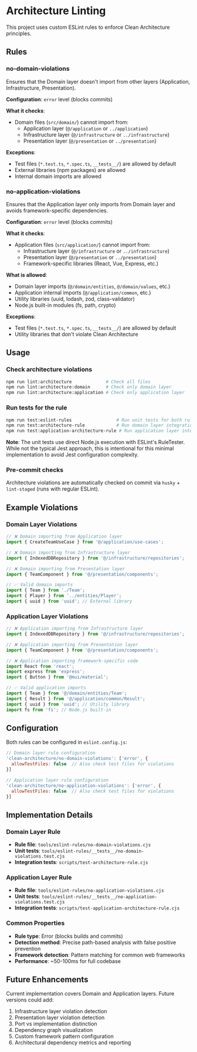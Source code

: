 # Architecture Linting

This project uses custom ESLint rules to enforce Clean Architecture principles.

## Rules

### no-domain-violations

Ensures that the Domain layer doesn't import from other layers (Application, Infrastructure, Presentation).

**Configuration**: `error` level (blocks commits)

**What it checks**:

- Domain files (`src/domain/`) cannot import from:
  - Application layer (`@/application` or `../application`)
  - Infrastructure layer (`@/infrastructure` or `../infrastructure`)
  - Presentation layer (`@/presentation` or `../presentation`)

**Exceptions**:

- Test files (`*.test.ts`, `*.spec.ts`, `__tests__/`) are allowed by default
- External libraries (npm packages) are allowed
- Internal domain imports are allowed

### no-application-violations

Ensures that the Application layer only imports from Domain layer and avoids framework-specific dependencies.

**Configuration**: `error` level (blocks commits)

**What it checks**:

- Application files (`src/application/`) cannot import from:
  - Infrastructure layer (`@/infrastructure` or `../infrastructure`)
  - Presentation layer (`@/presentation` or `../presentation`)
  - Framework-specific libraries (React, Vue, Express, etc.)

**What is allowed**:

- Domain layer imports (`@/domain/entities`, `@/domain/values`, etc.)
- Application internal imports (`@/application/common`, etc.)
- Utility libraries (uuid, lodash, zod, class-validator)
- Node.js built-in modules (fs, path, crypto)

**Exceptions**:

- Test files (`*.test.ts`, `*.spec.ts`, `__tests__/`) are allowed by default
- Utility libraries that don't violate Clean Architecture

## Usage

### Check architecture violations

```bash
npm run lint:architecture             # Check all files
npm run lint:architecture:domain      # Check only domain layer
npm run lint:architecture:application # Check only application layer
```

### Run tests for the rule

```bash
npm run test:eslint-rules                 # Run unit tests for both rules (direct Node.js execution)
npm run test:architecture-rule            # Run domain layer integration tests
npm run test:application-architecture-rule # Run application layer integration tests
```

**Note**: The unit tests use direct Node.js execution with ESLint's RuleTester. While not the typical Jest approach, this is intentional for this minimal implementation to avoid Jest configuration complexity.

### Pre-commit checks

Architecture violations are automatically checked on commit via `husky` + `lint-staged` (runs with regular ESLint).

## Example Violations

### Domain Layer Violations

```typescript
// ❌ Domain importing from Application layer
import { CreateTeamUseCase } from '@/application/use-cases';

// ❌ Domain importing from Infrastructure layer
import { IndexedDBRepository } from '@/infrastructure/repositories';

// ❌ Domain importing from Presentation layer
import { TeamComponent } from '@/presentation/components';

// ✅ Valid domain imports
import { Team } from './Team';
import { Player } from '../entities/Player';
import { uuid } from 'uuid'; // External library
```

### Application Layer Violations

```typescript
// ❌ Application importing from Infrastructure layer
import { IndexedDBRepository } from '@/infrastructure/repositories';

// ❌ Application importing from Presentation layer
import { TeamComponent } from '@/presentation/components';

// ❌ Application importing framework-specific code
import React from 'react';
import express from 'express';
import { Button } from '@mui/material';

// ✅ Valid application imports
import { Team } from '@/domain/entities/Team';
import { Result } from '@/application/common/Result';
import { uuid } from 'uuid'; // Utility library
import fs from 'fs'; // Node.js built-in
```

## Configuration

Both rules can be configured in `eslint.config.js`:

```javascript
// Domain layer rule configuration
'clean-architecture/no-domain-violations': ['error', {
  allowTestFiles: false  // Also check test files for violations
}]

// Application layer rule configuration
'clean-architecture/no-application-violations': ['error', {
  allowTestFiles: false  // Also check test files for violations
}]
```

## Implementation Details

### Domain Layer Rule

- **Rule file**: `tools/eslint-rules/no-domain-violations.cjs`
- **Unit tests**: `tools/eslint-rules/__tests__/no-domain-violations.test.cjs`
- **Integration tests**: `scripts/test-architecture-rule.cjs`

### Application Layer Rule

- **Rule file**: `tools/eslint-rules/no-application-violations.cjs`
- **Unit tests**: `tools/eslint-rules/__tests__/no-application-violations.test.cjs`
- **Integration tests**: `scripts/test-application-architecture-rule.cjs`

### Common Properties

- **Rule type**: Error (blocks builds and commits)
- **Detection method**: Precise path-based analysis with false positive prevention
- **Framework detection**: Pattern matching for common web frameworks
- **Performance**: ~50-100ms for full codebase

## Future Enhancements

Current implementation covers Domain and Application layers. Future versions could add:

1. Infrastructure layer violation detection
2. Presentation layer violation detection
3. Port vs implementation distinction
4. Dependency graph visualization
5. Custom framework pattern configuration
6. Architectural dependency metrics and reporting
